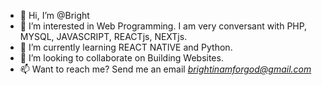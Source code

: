 - 👋 Hi, I’m @Bright
- 👀 I’m interested in Web Programming. I am very conversant with PHP, MYSQL, JAVASCRIPT, REACTjs, NEXTjs.
- 🌱 I’m currently learning REACT NATIVE and Python.
- 💞️ I’m looking to collaborate on Building Websites.
- 📫 Want to reach me? Send me an email *brightinamforgod@gmail.com*

<!---
Andiyanga/Andiyanga is a ✨ special ✨ repository because its `README.md` (this file) appears on your GitHub profile.
You can click the Preview link to take a look at your changes.
--->
